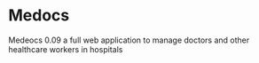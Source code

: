 # Medocs

Medeocs 0.09 a full web application to manage doctors and other healthcare workers in hospitals 

